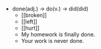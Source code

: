 - done(adj.) -> do(v.) -> did(did)
	- [[broken]]
	- [[left]]
	- [[hurt]]
	- My homework is finally done.
	- Your work is never done.